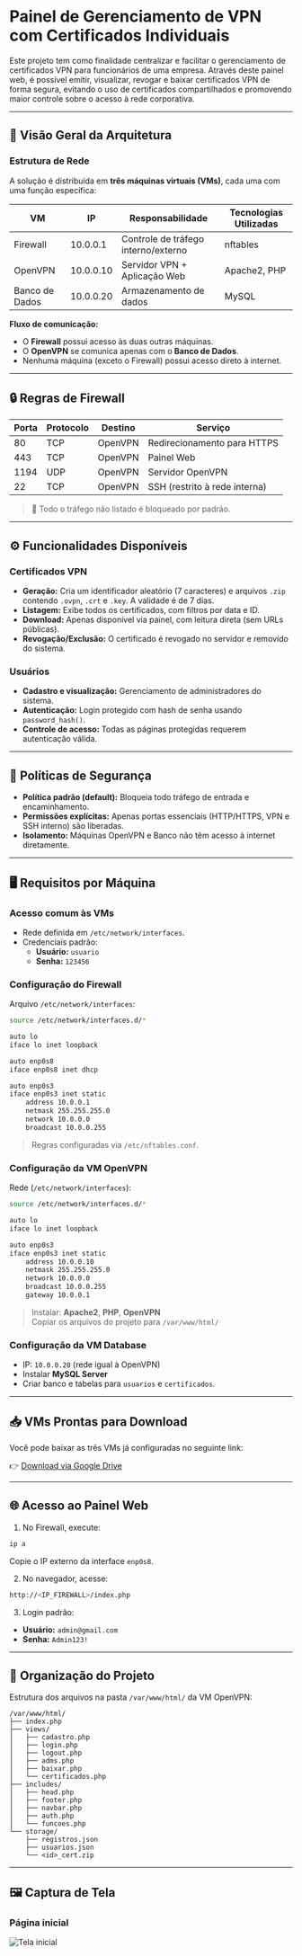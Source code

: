 # Painel de Gerenciamento de VPN com Certificados Individuais

Este projeto tem como finalidade centralizar e facilitar o gerenciamento de certificados VPN para funcionários de uma empresa. Através deste painel web, é possível emitir, visualizar, revogar e baixar certificados VPN de forma segura, evitando o uso de certificados compartilhados e promovendo maior controle sobre o acesso à rede corporativa.

---

## 🧩 Visão Geral da Arquitetura

### Estrutura de Rede

A solução é distribuída em **três máquinas virtuais (VMs)**, cada uma com uma função específica:

| VM         | IP        | Responsabilidade                    | Tecnologias Utilizadas |
|------------|-----------|-------------------------------------|-------------------------|
| Firewall   | 10.0.0.1  | Controle de tráfego interno/externo | nftables                |
| OpenVPN    | 10.0.0.10 | Servidor VPN + Aplicação Web        | Apache2, PHP            |
| Banco de Dados | 10.0.0.20 | Armazenamento de dados             | MySQL                   |

**Fluxo de comunicação:**
- O **Firewall** possui acesso às duas outras máquinas.
- O **OpenVPN** se comunica apenas com o **Banco de Dados**.
- Nenhuma máquina (exceto o Firewall) possui acesso direto à internet.

---

## 🔒 Regras de Firewall

| Porta | Protocolo | Destino  | Serviço                         |
|-------|-----------|----------|----------------------------------|
| 80    | TCP       | OpenVPN  | Redirecionamento para HTTPS      |
| 443   | TCP       | OpenVPN  | Painel Web                       |
| 1194  | UDP       | OpenVPN  | Servidor OpenVPN                 |
| 22    | TCP       | OpenVPN  | SSH (restrito à rede interna)    |

> 🚫 Todo o tráfego não listado é bloqueado por padrão.

---

## ⚙️ Funcionalidades Disponíveis

### Certificados VPN

- **Geração:** Cria um identificador aleatório (7 caracteres) e arquivos `.zip` contendo `.ovpn`, `.crt` e `.key`. A validade é de 7 dias.
- **Listagem:** Exibe todos os certificados, com filtros por data e ID.
- **Download:** Apenas disponível via painel, com leitura direta (sem URLs públicas).
- **Revogação/Exclusão:** O certificado é revogado no servidor e removido do sistema.

### Usuários

- **Cadastro e visualização:** Gerenciamento de administradores do sistema.
- **Autenticação:** Login protegido com hash de senha usando `password_hash()`.
- **Controle de acesso:** Todas as páginas protegidas requerem autenticação válida.

---

## 🔐 Políticas de Segurança

- **Política padrão (default):** Bloqueia todo tráfego de entrada e encaminhamento.
- **Permissões explícitas:** Apenas portas essenciais (HTTP/HTTPS, VPN e SSH interno) são liberadas.
- **Isolamento:** Máquinas OpenVPN e Banco não têm acesso à internet diretamente.

---

## 🖥️ Requisitos por Máquina

### Acesso comum às VMs

- Rede definida em `/etc/network/interfaces`.
- Credenciais padrão:
  - **Usuário:** `usuario`
  - **Senha:** `123456`

### Configuração do Firewall

Arquivo `/etc/network/interfaces`:

```bash
source /etc/network/interfaces.d/*

auto lo
iface lo inet loopback

auto enp0s8
iface enp0s8 inet dhcp

auto enp0s3
iface enp0s3 inet static
    address 10.0.0.1
    netmask 255.255.255.0
    network 10.0.0.0
    broadcast 10.0.0.255
```

> Regras configuradas via `/etc/nftables.conf`.

### Configuração da VM OpenVPN

Rede (`/etc/network/interfaces`):

```bash
source /etc/network/interfaces.d/*

auto lo
iface lo inet loopback

auto enp0s3
iface enp0s3 inet static
    address 10.0.0.10
    netmask 255.255.255.0
    network 10.0.0.0
    broadcast 10.0.0.255
    gateway 10.0.0.1
```

> Instalar: **Apache2**, **PHP**, **OpenVPN**  
> Copiar os arquivos do projeto para `/var/www/html/`

### Configuração da VM Database

- IP: `10.0.0.20` (rede igual à OpenVPN)
- Instalar **MySQL Server**
- Criar banco e tabelas para `usuarios` e `certificados`.

---

## 📥 VMs Prontas para Download

Você pode baixar as três VMs já configuradas no seguinte link:

👉 [Download via Google Drive](https://drive.google.com/drive/folders/1MhDxd-Ku4oU6KndtwsuQVd44Br34tUGs)

---

## 🌐 Acesso ao Painel Web

1. No Firewall, execute:

```bash
ip a
```

Copie o IP externo da interface `enp0s8`.

2. No navegador, acesse:

```bash
http://<IP_FIREWALL>/index.php
```

3. Login padrão:

- **Usuário:** `admin@gmail.com`
- **Senha:** `Admin123!`

---

## 📁 Organização do Projeto

Estrutura dos arquivos na pasta `/var/www/html/` da VM OpenVPN:

```
/var/www/html/
├── index.php                 
├── views/
│   ├── cadastro.php          
│   ├── login.php             
│   ├── logout.php            
│   ├── adms.php              
│   ├── baixar.php            
│   └── certificados.php      
├── includes/
│   ├── head.php              
│   ├── footer.php            
│   ├── navbar.php            
│   ├── auth.php              
│   └── funcoes.php           
└── storage/
    ├── registros.json        
    ├── usuarios.json         
    └── <id>_cert.zip         
```

---

## 🖼️ Captura de Tela

### Página inicial

![Tela inicial](Screenshots/1-index.png)

